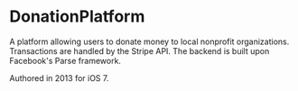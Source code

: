 # DonationPlatform

A platform allowing users to donate money to local nonprofit organizations.
Transactions are handled by the Stripe API.
The backend is built upon Facebook's Parse framework.

Authored in 2013 for iOS 7.
